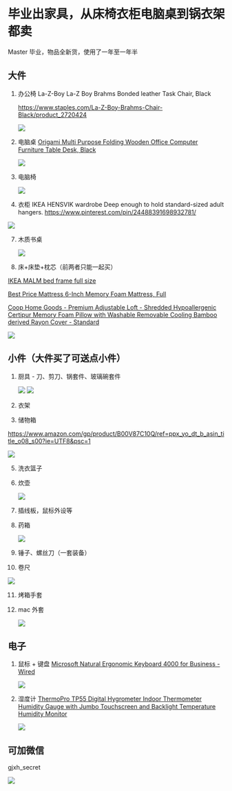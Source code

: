 # 毕业出家具，从床椅衣柜电脑桌到锅衣架都卖

Master 毕业，物品全新货，使用了一年至一年半

## 大件

1. 办公椅 La-Z-Boy La-Z Boy Brahms Bonded leather Task Chair, Black 

   https://www.staples.com/La-Z-Boy-Brahms-Chair-Black/product_2720424

   ![](http://www.ohioabc.com/data/attachment/forum/201904/02/151617ioxko6qpild6iyzy.png)

2. 电脑桌 [Origami Multi Purpose Folding Wooden Office Computer Furniture Table Desk, Black](https://www.amazon.com/gp/product/B005MWUQOG/ref=ppx_yo_dt_b_asin_title_o09_s02?ie=UTF8&psc=1)

   ![](https://images-na.ssl-images-amazon.com/images/I/61F1bNNaOuL._SL1500_.jpg)

3. 电脑椅

   ![](https://images-na.ssl-images-amazon.com/images/I/41LngE1A5VL._SY180_.jpg)

6. 衣柜 IKEA HENSVIK wardrobe Deep enough to hold standard-sized adult hangers.
  https://www.pinterest.com/pin/24488391698932781/

  ![](http://www.ohioabc.com/data/attachment/forum/201904/02/024740ecolabn1lj3dbjco.jpg)

7. 木质书桌

   ![](http://www.ohioabc.com/data/attachment/forum/201904/02/025024mv0zbnczii6d2g0d.jpg)

9. 床+床垫+枕芯（前两者只能一起买）

  [IKEA MALM bed frame full size](https://www.ikea.com/us/en/catalog/categories/departments/bedroom/16284/)

  [Best Price Mattress 6-Inch Memory Foam Mattress, Full](https://www.amazon.com/gp/product/B00HCZ0X9Y/ref=ppx_yo_dt_b_asin_title_o00_s00?ie=UTF8&psc=1)

  [Coop Home Goods - Premium Adjustable Loft - Shredded Hypoallergenic Certipur Memory Foam Pillow with Washable Removable Cooling Bamboo derived Rayon Cover - Standard](https://www.amazon.com/gp/product/B01MTAIY84/ref=ppx_yo_dt_b_asin_title_o09_s00?ie=UTF8&psc=1)

  ![](http://www.ohioabc.com/data/attachment/forum/201904/02/025020ldxao1xmj1soerii.jpg)

## 小件（大件买了可送点小件）

1. 厨具 - 刀、剪刀、锅套件、玻璃碗套件

   ![](https://images-na.ssl-images-amazon.com/images/I/51Jmnb6o9PL._SX90_.jpg)
   ![](http://www.ohioabc.com/data/attachment/forum/201904/02/025022smuc1wa119wuf16a.jpg)

3. 衣架

4. 储物箱

  https://www.amazon.com/gp/product/B00V87C10Q/ref=ppx_yo_dt_b_asin_title_o08_s00?ie=UTF8&psc=1

  ![](https://images-na.ssl-images-amazon.com/images/I/615GUav7%2BXL._SL1200_.jpg)

5. 洗衣篮子

6. 炊壶

   ![](https://images-na.ssl-images-amazon.com/images/I/41Y9tfvdK1L._SY90_.jpg)

7. 插线板，鼠标外设等

8. 药箱

   ![](https://images-na.ssl-images-amazon.com/images/I/41ZXGdfBBkL._SX90_.jpg)

9. 锤子、螺丝刀（一套装备）

10. 卷尺

  ![](https://images-na.ssl-images-amazon.com/images/I/41RWEfPSKQL._SY180_.jpg)

11. 烤箱手套

12. mac 外套

    ![](https://images-na.ssl-images-amazon.com/images/I/61XFac33BpL._SY180_.jpg)

## 电子

1. 鼠标 + 键盘  [Microsoft Natural Ergonomic Keyboard 4000 for Business - Wired](https://www.amazon.com/gp/product/B004SUIM4E/ref=ppx_yo_dt_b_asin_title_o03_s00?ie=UTF8&psc=1)

   ![](https://images-na.ssl-images-amazon.com/images/I/41ubGV6Aw6L._SX180_.jpg)

2. 湿度计 [ThermoPro TP55 Digital Hygrometer Indoor Thermometer Humidity Gauge with Jumbo Touchscreen and Backlight Temperature Humidity Monitor](https://www.amazon.com/gp/product/B06XTPTG1J/ref=ppx_yo_dt_b_asin_title_o09_s00?ie=UTF8&psc=1)

   ![](https://images-na.ssl-images-amazon.com/images/I/51%2BTfrLM5iL._SY180_.jpg)

   

## 可加微信

gjxh_secret

![](http://www.ohioabc.com/data/attachment/forum/201904/02/024641dfrzizo5cp5z85ei.jpg)
